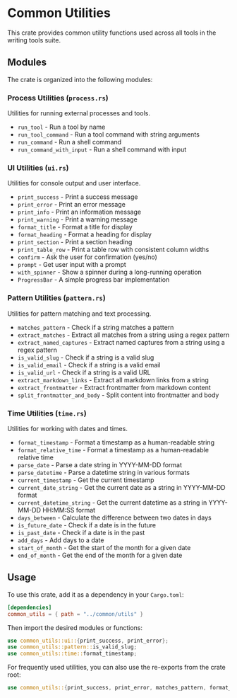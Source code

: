# Common Utilities

This crate provides common utility functions used across all tools in the writing tools suite.

## Modules

The crate is organized into the following modules:

### Process Utilities (`process.rs`)

Utilities for running external processes and tools.

- `run_tool` - Run a tool by name
- `run_tool_command` - Run a tool command with string arguments
- `run_command` - Run a shell command
- `run_command_with_input` - Run a shell command with input

### UI Utilities (`ui.rs`)

Utilities for console output and user interface.

- `print_success` - Print a success message
- `print_error` - Print an error message
- `print_info` - Print an information message
- `print_warning` - Print a warning message
- `format_title` - Format a title for display
- `format_heading` - Format a heading for display
- `print_section` - Print a section heading
- `print_table_row` - Print a table row with consistent column widths
- `confirm` - Ask the user for confirmation (yes/no)
- `prompt` - Get user input with a prompt
- `with_spinner` - Show a spinner during a long-running operation
- `ProgressBar` - A simple progress bar implementation

### Pattern Utilities (`pattern.rs`)

Utilities for pattern matching and text processing.

- `matches_pattern` - Check if a string matches a pattern
- `extract_matches` - Extract all matches from a string using a regex pattern
- `extract_named_captures` - Extract named captures from a string using a regex pattern
- `is_valid_slug` - Check if a string is a valid slug
- `is_valid_email` - Check if a string is a valid email
- `is_valid_url` - Check if a string is a valid URL
- `extract_markdown_links` - Extract all markdown links from a string
- `extract_frontmatter` - Extract frontmatter from markdown content
- `split_frontmatter_and_body` - Split content into frontmatter and body

### Time Utilities (`time.rs`)

Utilities for working with dates and times.

- `format_timestamp` - Format a timestamp as a human-readable string
- `format_relative_time` - Format a timestamp as a human-readable relative time
- `parse_date` - Parse a date string in YYYY-MM-DD format
- `parse_datetime` - Parse a datetime string in various formats
- `current_timestamp` - Get the current timestamp
- `current_date_string` - Get the current date as a string in YYYY-MM-DD format
- `current_datetime_string` - Get the current datetime as a string in YYYY-MM-DD HH:MM:SS format
- `days_between` - Calculate the difference between two dates in days
- `is_future_date` - Check if a date is in the future
- `is_past_date` - Check if a date is in the past
- `add_days` - Add days to a date
- `start_of_month` - Get the start of the month for a given date
- `end_of_month` - Get the end of the month for a given date

## Usage

To use this crate, add it as a dependency in your `Cargo.toml`:

```toml
[dependencies]
common_utils = { path = "../common/utils" }
```

Then import the desired modules or functions:

```rust
use common_utils::ui::{print_success, print_error};
use common_utils::pattern::is_valid_slug;
use common_utils::time::format_timestamp;
```

For frequently used utilities, you can also use the re-exports from the crate root:

```rust
use common_utils::{print_success, print_error, matches_pattern, format_timestamp};
``` 